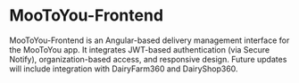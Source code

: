 # MooToYou-Frontend
MooToYou-Frontend is an Angular-based delivery management interface for the MooToYou app. It integrates JWT-based authentication (via Secure Notify), organization-based access, and responsive design. Future updates will include integration with DairyFarm360 and DairyShop360.

